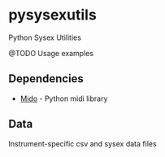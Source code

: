 # pysysexutils
Python Sysex Utilities

@TODO Usage examples

## Dependencies
* [Mido](https://pypi.org/project/mido/) - Python midi library

## Data
Instrument-specific csv and sysex data files
